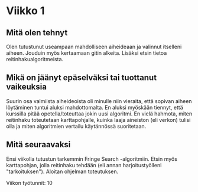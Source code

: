 # Viikko 1

## Mitä olen tehnyt
Olen tutustunut useampaan mahdolliseen aiheideaan ja valinnut itselleni aiheen. 
Jouduin myös kertaamaan gitin alkeita. Lisäksi etsin tietoa 
reitinhakualgoritmeista.

## Mikä on jäänyt epäselväksi tai tuottanut vaikeuksia
Suurin osa valmiista aiheideoista oli minulle niin vieraita, että 
sopivan aiheen löytäminen tuntui aluksi mahdottomalta. En aluksi myöskään tiennyt, että kurssilla pitää opetella/toteuttaa 
jokin uusi algoritmi. En vielä hahmota, miten reitinhaku toteutetaan 
karttapohjalle, kuinka laaja aineiston (eli verkon) tulisi olla ja miten algoritmien vertailu käytännössä suoritetaan.

## Mitä seuraavaksi
Ensi viikolla tutustun tarkemmin Fringe Search -algoritmiin. Etsin myös 
karttapohjan, jolla reitinhaku tehdään (eli annan harjoitustyölleni 
"tarkoituksen"). Aloitan ohjelman toteutuksen.

Viikon työtunnit: 10

